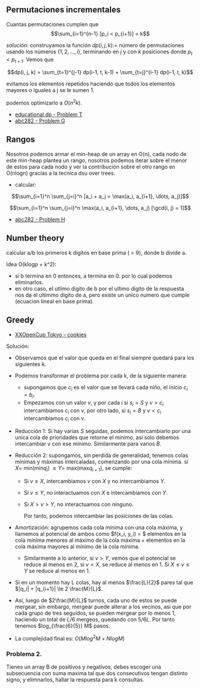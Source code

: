 ## Permutaciones incrementales

Cuantas permutaciones cumplen que
$$\sum_{i=1}^{n-1} [p_i < p_{i+1}] = k$$

_solución:_ construyamos la función  $dp(i, j, k):=$ número de permutaciones usando los números $\{1, 2, \dots, i\}$, terminando en  $j$ y con $k$ posiciones donde $p_t < p_{t+1}$. Vemos que

$$dp(i, j, k) = \sum_{t=1}^{j-1} dp(i-1, t, k-1) + \sum_{t=j}^{i-1} dp(i-1, t, k)$$

evitamos los elementos repetidos haciendo que todos los elementos mayores o iguales a j se le sumen 1.

podemos optimizarlo a $O(n^2 k)$.

- [educational dp - Problem T](https://atcoder.jp/contests/dp/tasks/dp_t)
- [abc282 - Problem G](https://atcoder.jp/contests/abc282/tasks/abc282_g)

## Rangos

Nosotros podemos armar el min-heap de un array en O(n), cada nodo de este min-heap plantea un rango, nosotros podemos iterar sobre el menor de estos para cada nodo y ver la contribución sobre el otro rango en O(nlogn) gracias a la tecnica dsu over trees.

- calcular:

$$\sum_{i=1}^n \sum_{j=i}^n [a_i + a_j = \max(a_i, a_{i+1}, \dots, a_j)]$$

$$\sum_{i=1}^n \sum_{j=i}^n \max(a_i, a_{i+1}, \dots, a_j) [\gcd(i, j) = 1]$$

- [abc282 - Problem H](https://atcoder.jp/contests/abc282/tasks/abc282_h)


## Number theory

calcular a/b los primeros k digitos en base prima ( > 9), donde b divide a.

Idea O(klogp + k^2): 

- si b termina en 0 entonces, a termina en 0. por lo cual podemos eliminarlos.
- en otro caso, el utlimo digito de b por el ultimo digito de la respuesta nos da el ultimmo digito de a, pero existe un unico numero que cumple (ecuacion lineal en base prima).
  
## Greedy

- [XXOpenCup Tokyo - cookies](https://vjudge.net/contest/525899#problem/A)

Solución: 

- Observamos que el valor que queda en el final siempre quedará para los siguientes k.
- Podemos transformar el problema por cada k, de la siguiente manera:
  - supongamos que $c_i$ es el valor que se llevará cada niño, el inicio $c_i = b_i$.
  - Empezamos con un valor $v$, y por cada $i$ si $s_i = S$ y $v > c_i$ intercambiamos $c_i$ con $v$, por otro lado, si $s_i = B$ y $v < c_i$ intercambiamos $c_i$ con $v$.
- Reducción 1: Si hay varias $S$ seguidas, podemos intercambiarlo por una unica cola de prioridades que retorne el minimo, asi solo debemos intercambiar v con ese mínimo. Similarmente para varios $B$.
- Reducción 2: supongamos, sin perdida de generalidad, tenemos colas mínimas y máximas intercaladas, comenzando por una cola mínima. si $X =$ min(min$q_i$) $\ge Y =$ max(max$q_{i+1}$), se cumple:

  - Si $v \ge X$, intercambiamos $v$ con $X$ y no intercambiamos $Y$.
  - Si $v \le Y$, no interactuamos con $X$ e intercambiamos con $Y$.
  - Si $X > v > Y$, no interactuamos con ninguno.

    Por tanto, podemos intercambiar las posiciones de las colas.

- Amortización: agrupemos cada cola mínima con una cola máxima, y llamemos al potencial de ambos como $f(x_i, y_i) = $ elementos en la cola mínima menores al máximo de la cola máxima + elementos en la cola máxima mayores al mínimo de la cola mínima.

  - Similarmente a lo anterior, si $v > Y$, vemos que el potencial se reduce al menos en 2, si $v < X$, se reduce al menos en 1. Si $X \le v \le Y$ se reduce al menos en 1.

- Si en un momento hay L colas, hay al menos $\frac{L}{2}$ pares tal que $|q_i| + |q_{i+1}| \le 2 \frac{M}{L}$.

- Así, luego de $2\frac{M}{L}$ turnos, cada uno de estos se puede mergear, sin embargo, mergear puede alterar a los vecinos, asi que por cada grupo de tres seguidos, se pueden mergear por lo menos 1, haciendo un total de $L/6$ mergeos, quedando con $5/6L$. Por tanto tenemos $log_{\frac{6}{5}} M$ pasos. 

- La complejidad final es: $O(M log^2 M + NlogM)$

### Problema 2.

Tienes un array B de positivos y negativos, debes escoger una subsecuencia con suma maxima tal que dos consecutivos tengan distinto signo, y elimnarlos, hallar la respuesta para k consultas.

